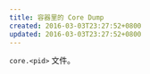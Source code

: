 ```yaml
---
title: 容器里的 Core Dump
created: 2016-03-03T23:27:52+0800
updated: 2016-03-03T23:27:52+0800
---
```



`core.<pid>` 文件。
